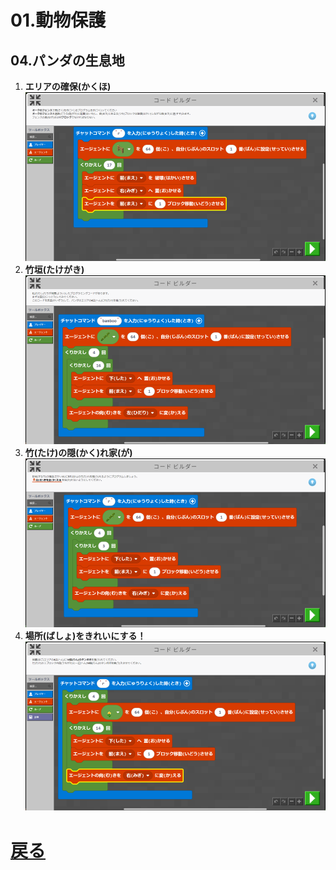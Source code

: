 # 01.動物保護
## 04.パンダの生息地

1. **エリアの確保(かくほ)**
	![01_エリアの確保](01_エリアの確保.png "01_エリアの確保")
1. **竹垣(たけがき)**
	![02_竹垣](02_竹垣.png "02_竹垣")
1. **竹(たけ)の隠(かく)れ家(が)**
	![03_竹の隠れ家](03_竹の隠れ家.png "03_竹の隠れ家")
1. **場所(ばしょ)をきれいにする！**
	![04_場所をきれいにする](04_場所をきれいにする.png "04_場所をきれいにする")

# [戻る](../block01)
